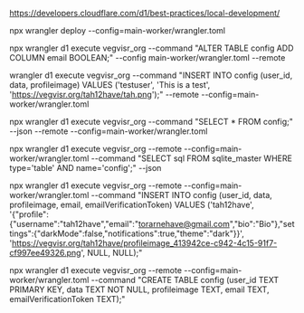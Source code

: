 https://developers.cloudflare.com/d1/best-practices/local-development/

npx wrangler deploy --config=main-worker/wrangler.toml

npx wrangler d1 execute vegvisr_org --command "ALTER TABLE config ADD COLUMN email BOOLEAN;" --config main-worker/wrangler.toml --remote

wrangler d1 execute vegvisr_org --command "INSERT INTO config (user_id, data, profileimage) VALUES ('testuser', 'This is a test', 'https://vegvisr.org/tah12have/tah.png');" --remote --config=main-worker/wrangler.toml

> >

npx wrangler d1 execute vegvisr_org --command "SELECT \* FROM config;" --json --remote --config=main-worker/wrangler.toml

npx wrangler d1 execute vegvisr_org --remote --config=main-worker/wrangler.toml --command "SELECT sql FROM sqlite_master WHERE type='table' AND name='config';" --json

npx wrangler d1 execute vegvisr_org --remote --config=main-worker/wrangler.toml --command "INSERT INTO config (user_id, data, profileimage, email, emailVerificationToken) VALUES ('tah12have', '{\"profile\":{\"username\":\"tah12have\",\"email\":\"torarnehave@gmail.com\",\"bio\":\"Bio\"},\"settings\":{\"darkMode\":false,\"notifications\":true,\"theme\":\"dark\"}}', 'https://vegvisr.org/tah12have/profileimage_413942ce-c942-4c15-91f7-cf997ee49326.png', NULL, NULL);"

npx wrangler d1 execute vegvisr_org --remote --config=main-worker/wrangler.toml --command "CREATE TABLE config (user_id TEXT PRIMARY KEY, data TEXT NOT NULL, profileimage TEXT, email TEXT, emailVerificationToken TEXT);"
